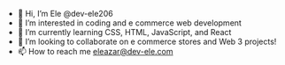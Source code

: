 - 👋 Hi, I’m Ele @dev-ele206
- 👀 I’m interested in coding and e commerce web development
- 🌱 I’m currently learning CSS, HTML, JavaScript, and React
- 💞️ I’m looking to collaborate on e commerce stores and Web 3 projects!
- 📫 How to reach me eleazar@dev-ele.com

<!---
dev-ele206/dev-ele206 is a ✨ special ✨ repository because its `README.md` (this file) appears on your GitHub profile.
You can click the Preview link to take a look at your changes.
--->
